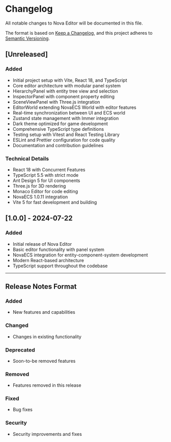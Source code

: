 # Changelog

All notable changes to Nova Editor will be documented in this file.

The format is based on [Keep a Changelog](https://keepachangelog.com/en/1.0.0/),
and this project adheres to [Semantic Versioning](https://semver.org/spec/v2.0.0.html).

## [Unreleased]

### Added
- Initial project setup with Vite, React 18, and TypeScript
- Core editor architecture with modular panel system
- HierarchyPanel with entity tree view and selection
- InspectorPanel with component property editing
- SceneViewPanel with Three.js integration
- EditorWorld extending NovaECS World with editor features
- Real-time synchronization between UI and ECS world
- Zustand state management with Immer integration
- Dark theme optimized for game development
- Comprehensive TypeScript type definitions
- Testing setup with Vitest and React Testing Library
- ESLint and Prettier configuration for code quality
- Documentation and contribution guidelines

### Technical Details
- React 18 with Concurrent Features
- TypeScript 5.5 with strict mode
- Ant Design 5 for UI components
- Three.js for 3D rendering
- Monaco Editor for code editing
- NovaECS 1.0.11 integration
- Vite 5 for fast development and building

## [1.0.0] - 2024-07-22

### Added
- Initial release of Nova Editor
- Basic editor functionality with panel system
- NovaECS integration for entity-component-system development
- Modern React-based architecture
- TypeScript support throughout the codebase

---

## Release Notes Format

### Added
- New features and capabilities

### Changed
- Changes in existing functionality

### Deprecated
- Soon-to-be removed features

### Removed
- Features removed in this release

### Fixed
- Bug fixes

### Security
- Security improvements and fixes
